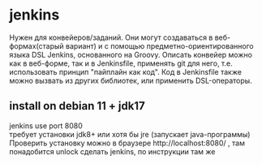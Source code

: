 # jenkins

Нужен для конвейеров/заданий. Они могут создаваться в веб-формах(старый вариант) и с помощью предметно-ориентированного языка DSL Jenkins, основанного на Groovy. Описать конвейер можно как в веб-форме, так и в Jenkinsfile, применять git для него, т.е. использовать принцип "пайплайн как код". Код в Jenkinsfile также можно вызвать из других библиотек, или применить DSL-операторы.  

## install on debian 11 + jdk17  
jenkins use port 8080  
требует установки jdk8+ или хотя бы jre (запускает java-программы)  
Проверить установку можно в браузере http://localhost:8080/ , там понадобится unlock сделать jenkins, по инструкции там же  



 
